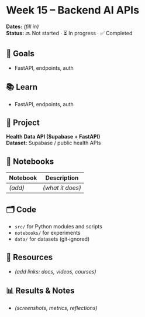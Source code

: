 # Week 15 – Backend AI APIs

**Dates:** _(fill in)_  
**Status:** 🔜 Not started · ⏳ In progress · ✅ Completed

## 🎯 Goals
- FastAPI, endpoints, auth

## 📚 Learn
- FastAPI, endpoints, auth

## 🧪 Project
**Health Data API (Supabase + FastAPI)**  
**Dataset:** Supabase / public health APIs

## 📓 Notebooks
| Notebook | Description |
|---|---|
| _(add)_ | _(what it does)_ |

## 🗂️ Code
- `src/` for Python modules and scripts
- `notebooks/` for experiments
- `data/` for datasets (git‑ignored)

## 🔗 Resources
- _(add links: docs, videos, courses)_

## 📊 Results & Notes
- _(screenshots, metrics, reflections)_
